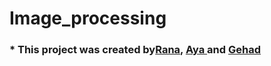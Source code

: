 # Image_processing


### * This project was created by[Rana](https://github.com/20180104Rana), [Aya ](https://github.com/Aya-Ai-2022)and [Gehad ](https://github.com/Gehad-16 )  

